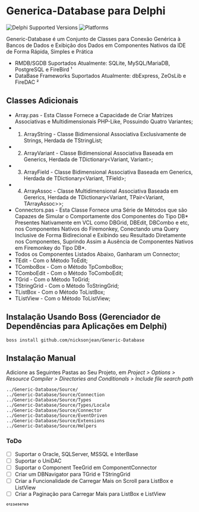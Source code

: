 # Generica-Database para Delphi
![Delphi Supported Versions](https://img.shields.io/badge/Vers%C3%B5es%20do%20Delphi%20Suportadas-XE10%20Seatle%20..%20XE10.4%20Sydney-blue.svg)
![Platforms](https://img.shields.io/badge/Plataformas%20Suportadas-Win32%20..%20Win64-red.svg)
 
Generic-Database é um Conjunto de Classes para Conexão Genérica à Bancos de Dados e Exibição dos Dados em Componentes Nativos da IDE de Forma Rápida, Simples e Prática

- RMDB/SGDB Suportados Atualmente: SQLite, MySQL/MariaDB, PostgreSQL e FireBird ¹
- DataBase Frameworks Suportados Atualmente: dbExpress, ZeOsLib e FireDAC ²

## Classes Adicionais
- Array.pas - Esta Classe Fornece a Capacidade de Criar Matrizes Associativas e Multidimensionais PHP-Like, Possuindo Quatro Variantes;
 - 1) ArrayString - Classe Bidimensional Associativa Exclusivamente de Strings, Herdada de TStringList;
 - 2) ArrayVariant - Classe Bidimensional Associativa Baseada em Generics, Herdada de TDictionary<Variant, Variant>;
 - 3) ArrayField - Classe Bidimensional Associativa Baseada em Generics, Herdada de TDictionary<Variant, TField>;
 - 4) ArrayAssoc - Classe Multidimensional Associativa Baseada em Gererics, Herdada de TDictionary<Variant, TPair<Variant, TArrayAssoc>>;
- Connectors.pas - Esta Classe Fornece uma Série de Métodos que são Capazes de Simular o Comportamente dos Componentes do Tipo DB* Presentes Nativamente em VCL como DBGrid, DBEdit, DBCombo e etc, nos Componentes Nativos do Firemonkey, Conectando uma Query Inclusive de Forma Bidirecional e Exibindo seu Resultado Diretamente nos Componentes, Suprindo Assim a Ausência de Componentes Nativos em Firemonkey do Tipo DB*.
 - Todos os Componentes Listados Abaixo, Ganharam um Connector;
  - TEdit - Com o Método ToEdit;
  - TComboBox - Com o Método TpComboBox;
  - TComboEdit - Com o Método ToComboEdit;
  - TGrid - Com o Método ToGrid; 
  - TStringGrid - Com o Método ToStringGrid; 
  - TListBox - Com o Método ToListBox; 
  - TListView - Com o Método ToListView; 
 
## Instalação Usando Boss (Gerenciador de Dependências para Aplicações em Delphi)
```
boss install github.com/nicksonjean/Generic-Database
```

## Instalação Manual
Adicione as Seguintes Pastas ao Seu Projeto, em *Project > Options > Resource Compiler > Directories and Conditionals > Include file search path*
```
../Generic-Database/Source/
../Generic-Database/Source/Connection
../Generic-Database/Source/Types
../Generic-Database/Source/Types/Locale
../Generic-Database/Source/Connector
../Generic-Database/Source/EventDriven
../Generic-Database/Source/Extensions
../Generic-Database/Source/Helpers
```

### ToDo

- [ ] Suportar o Oracle, SQLServer, MSSQL e InterBase
- [ ] Suportar o UniDAC
- [ ] Suportar o Component TeeGrid em ComponentConnector
- [ ] Criar um DBNavigator para TGrid e TStringGrid
- [ ] Criar a Funcionalidade de Carregar Mais on Scroll para ListBox e ListView
- [ ] Criar a Paginação para Carregar Mais para ListBox e ListView

⁰¹²³⁴⁵⁶⁷⁸⁹
